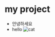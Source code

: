 # my project
- 안녕하세요
- hello
![cat](https://static.toiimg.com/photo/msid-67586673/67586673.jpg?3918697)
